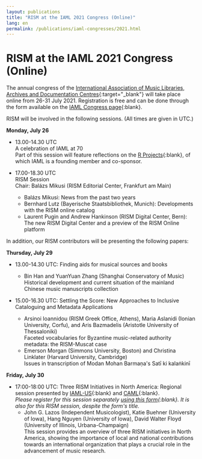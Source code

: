 ```yaml
---
layout: publications
title: "RISM at the IAML 2021 Congress (Online)"
lang: en
permalink: /publications/iaml-congresses/2021.html
---
```


# RISM at the IAML 2021 Congress (Online)

The annual congress of the [International Association of Music Libraries, Archives and Documentation Centres](https://www.iaml.info){:target="_blank"} will take place online from 26-31 July 2021. Registration is free and can be done through the form available on the [IAML Congress page](https://www.iaml.info/congresses/2021-online){:blank}.

RISM will be involved in the following sessions. (All times are given in UTC.)

**Monday, July 26**
- 13.00-14.30 UTC\
A celebration of IAML at 70\
Part of this session will feature reflections on the [R Projects](http://www.r-musicprojects.org/){:blank}, of which IAML is a founding member and co-sponsor.

- 17.00-18.30 UTC\
RISM Session \
Chair: Balázs Mikusi (RISM Editorial Center, Frankfurt am Main)
  - Balázs Mikusi: News from the past two years
  - Bernhard Lutz (Bayerische Staatsbibliothek, Munich): Developments with the RISM online catalog
  - Laurent Pugin and Andrew Hankinson (RISM Digital Center, Bern): The new RISM Digital Center and a preview of the RISM Online platform

In addition, our RISM contributors will be presenting the following papers:

**Thursday, July 29**
- 13.00-14.30 UTC: Finding aids for musical sources and books
  - Bin Han and YuanYuan Zhang (Shanghai Conservatory of Music)\
Historical development and current situation of the mainland Chinese music manuscripts collection

- 15.00-16.30 UTC: Settling the Score: New Approaches to Inclusive Cataloguing and Metadata Applications
  - Arsinoi Ioannidou (RISM Greek Office, Athens), Maria Aslanidi (Ionian University, Corfu), and Aris Bazmadelis (Aristotle University of Thessaloniki)\
Faceted vocabularies for Byzantine music-related authority metadata: the RISM-Muscat case
  - Emerson Morgan (Simmons University, Boston) and Christina Linklater (Harvard University, Cambridge)\
Issues in transcription of Modan Mohan Barmaṇa's Satī ki kalaṅkinī  

**Friday, July 30**
- 17:00-18:00 UTC: Three RISM Initiatives in North America: Regional session presented by [IAML-US](https://www.musiclibraryassoc.org/default.aspx){:blank} and [CAML](https://www.caml-acbm.org/en/){:blank}.\
_Please register for this session separately [using this form](https://docs.google.com/forms/d/e/1FAIpQLSfr5fUbTYbku5ns-j2h_bbk5Aaf3vlfg5T6Chv6qyTH87vaVA/viewform){:blank}. It is also for this RISM session, despite the form's title._
  -  John G. Lazos (Independent Musicologist), Katie Buehner (University of Iowa), Hang Nguyen (University of Iowa), David Walter Floyd (University of Illinois, Urbana-Champaign)  
This session provides an overview of three RISM initiatives in North America, showing the importance of local and national contributions towards an international organization that plays a crucial role in the advancement of music research. 
